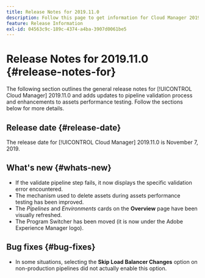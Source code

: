 ```yaml
---
title: Release Notes for 2019.11.0
description: Follow this page to get information for Cloud Manager 2019.11.0.
feature: Release Information
exl-id: 04563c9c-189c-4374-a4ba-3907d0061be5
---
```

# Release Notes for 2019.11.0 {#release-notes-for}

The following section outlines the general release notes for [!UICONTROL Cloud Manager] 2019.11.0 and adds updates to pipeline validation process and enhancements to assets performance testing.
Follow the sections below for more details.

## Release date {#release-date}

The release date for [!UICONTROL Cloud Manager] 2019.11.0 is November 7, 2019.

## What's new {#whats-new}

* If the validate pipeline step fails, it now displays the specific validation error encountered.
* The mechanism used to delete assets during assets performance testing has been improved.
* The *Pipelines* and *Environments* cards on the **Overview** page have been visually refreshed.
* The Program Switcher has been moved (it is now under the Adobe Experience Manager logo).

## Bug fixes {#bug-fixes}

* In some situations, selecting the **Skip Load Balancer Changes** option on non-production pipelines did not actually enable this option.

